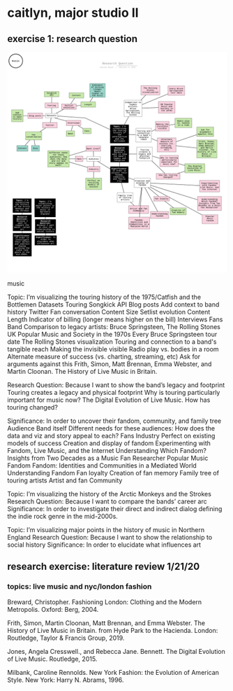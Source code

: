 # caitlyn, major studio II

## exercise 1: research question

![alt text](mind-map.png "mind map")

music

Topic: I’m visualizing the touring history of the 1975/Catfish and the Bottlemen
	Datasets
		Touring
			Songkick API
		Blog posts
			Add context to band history
		Twitter
			Fan conversation
				Content
				Size
		Setlist evolution
			Content
			Length
				Indicator of billing (longer means higher on the bill)
		Interviews
			Fans
			Band
	Comparison to legacy artists: Bruce Springsteen, The Rolling Stones
		UK Popular Music and Society in the 1970s
		Every Bruce Springsteen tour date
		The Rolling Stones visualization
	Touring and connection to a band's tangible reach
		Making the invisible visible
			Radio play vs. bodies in a room
		Alternate measure of success (vs. charting, streaming, etc)
			Ask for arguments against this
			Frith, Simon, Matt Brennan, Emma Webster, and Martin Cloonan. The History of Live Music in Britain.

Research Question: Because I want to show the band’s legacy and footprint
	Touring creates a legacy and physical footprint
		Why is touring particularly important for music now?
			The Digital Evolution of Live Music.
		How has touring changed?

Significance: In order to uncover their fandom, community, and family tree
	Audience
		Band itself
			Different needs for these audiences: How does the data and viz and story appeal to each?
		Fans
		Industry
			Perfect on existing models of success
	Creation and display of fandom
		Experimenting with Fandom, Live Music, and the Internet
		Understanding Which Fandom? Insights from Two Decades as a Music Fan Researcher
		Popular Music Fandom
		Fandom: Identities and Communities in a Mediated World
		Understanding Fandom
		Fan loyalty
			Creation of fan memory
	Family tree of touring artists
		Artist and fan Community

Topic: I’m visualizing the history of the Arctic Monkeys and the Strokes
Research Question: Because I want to compare the bands’ career arc
Significance: In order to investigate their direct and indirect dialog defining the indie rock genre in the mid-2000s.

Topic: I’m visualizing major points in the history of music in Northern England
Research Question: Because I want to show the relationship to social history
Significance: In order to elucidate what influences art

## research exercise: literature review 1/21/20
### topics: live music and nyc/london fashion

Breward, Christopher. Fashioning London: Clothing and the Modern Metropolis. Oxford: Berg, 2004.

Frith, Simon, Martin Cloonan, Matt Brennan, and Emma Webster. The History of Live Music in Britain. from Hyde Park to the Hacienda. London: Routledge, Taylor & Francis Group, 2019.

Jones, Angela Cresswell., and Rebecca Jane. Bennett. The Digital Evolution of Live Music. Routledge, 2015.

Milbank, Caroline Rennolds. New York Fashion: the Evolution of American Style. New York: Harry N. Abrams, 1996.
